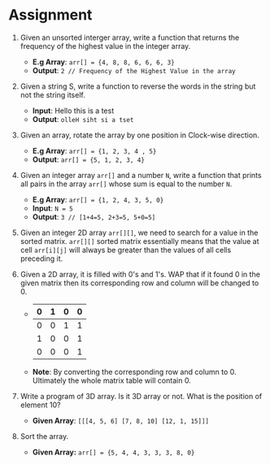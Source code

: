 # Assignment

1. Given an unsorted interger array, write a function that returns the frequency of the highest value in the integer array.
    - **E.g Array**: `arr[] = {4, 8, 8, 6, 6, 6, 3}`
    - **Output**: `2 // Frequency of the Highest Value in the array`

2. Given a string S, write a function to reverse the words in the string but not the string itself.
    - **Input**: Hello this is a test
    - **Output**: `olleH siht si a tset`

3. Given an array, rotate the array by one position in Clock-wise direction.
    - **E.g Array**: `arr[] = {1, 2, 3, 4 , 5}`
    - **Output**: `arr[] = {5, 1, 2, 3, 4}`

4. Given an integer array `arr[]` and a number `N`, write a function that prints all pairs in the array `arr[]` 
   whose sum is equal to the number `N`.
    - **E.g Array**: `arr[] = {1, 2, 4, 3, 5, 0}`
    - **Input**: `N = 5`
    - **Output**: `3 // [1+4=5, 2+3=5, 5+0=5]`

5. Given an integer 2D array `arr[][]`, we need to search for a value in the sorted matrix. `arr[][]` sorted matrix 
   essentially means that the value at cell `arr[i][j]` will always be greater than the values of all cells preceding it.

6. Given a 2D array, it is filled with 0's and 1's. WAP that if it found 0 in the given matrix then its corresponding 
   row and column will be changed to 0.
    - | 0 | 1 | 0 | 0 |
      | --- | --- | --- | --- |
      | 0 | 0 | 1 | 1 |
      | 1 | 0 | 0 | 1 |
      | 0 | 0 | 0 | 1 |
    - **Note**: By converting the corresponding row and column to 0. Ultimately the whole matrix table will contain 0.

7. Write a program of 3D array. Is it 3D array or not. What is the position of element 10?
    - **Given Array**: `[[[4, 5, 6] [7, 8, 10] [12, 1, 15]]]`

8. Sort the array.
    - **Given Array:** `arr[] = {5, 4, 4, 3, 3, 3, 8, 0}`